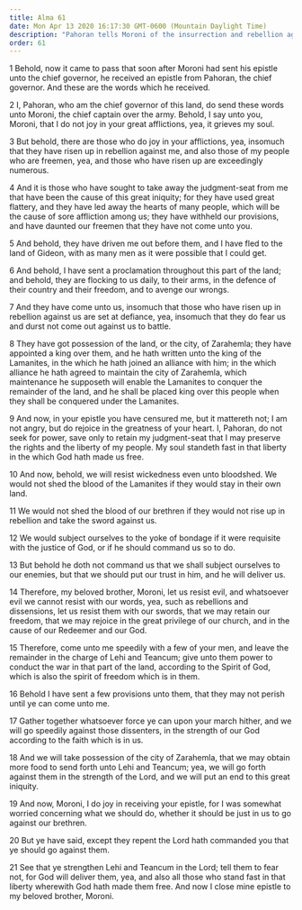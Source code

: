 ```yaml
---
title: Alma 61
date: Mon Apr 13 2020 16:17:30 GMT-0600 (Mountain Daylight Time)
description: "Pahoran tells Moroni of the insurrection and rebellion against the government—The king-men take Zarahemla and are in league with the Lamanites—Pahoran asks for military aid against the rebels. About 62 B.C."
order: 61
---
```


1 Behold, now it came to pass that soon after Moroni had sent his epistle unto the chief governor, he received an epistle from Pahoran, the chief governor. And these are the words which he received.

2 I, Pahoran, who am the chief governor of this land, do send these words unto Moroni, the chief captain over the army. Behold, I say unto you, Moroni, that I do not joy in your great afflictions, yea, it grieves my soul.

3 But behold, there are those who do joy in your afflictions, yea, insomuch that they have risen up in rebellion against me, and also those of my people who are freemen, yea, and those who have risen up are exceedingly numerous.

4 And it is those who have sought to take away the judgment-seat from me that have been the cause of this great iniquity; for they have used great flattery, and they have led away the hearts of many people, which will be the cause of sore affliction among us; they have withheld our provisions, and have daunted our freemen that they have not come unto you.

5 And behold, they have driven me out before them, and I have fled to the land of Gideon, with as many men as it were possible that I could get.

6 And behold, I have sent a proclamation throughout this part of the land; and behold, they are flocking to us daily, to their arms, in the defence of their country and their freedom, and to avenge our wrongs.

7 And they have come unto us, insomuch that those who have risen up in rebellion against us are set at defiance, yea, insomuch that they do fear us and durst not come out against us to battle.

8 They have got possession of the land, or the city, of Zarahemla; they have appointed a king over them, and he hath written unto the king of the Lamanites, in the which he hath joined an alliance with him; in the which alliance he hath agreed to maintain the city of Zarahemla, which maintenance he supposeth will enable the Lamanites to conquer the remainder of the land, and he shall be placed king over this people when they shall be conquered under the Lamanites.

9 And now, in your epistle you have censured me, but it mattereth not; I am not angry, but do rejoice in the greatness of your heart. I, Pahoran, do not seek for power, save only to retain my judgment-seat that I may preserve the rights and the liberty of my people. My soul standeth fast in that liberty in the which God hath made us free.

10 And now, behold, we will resist wickedness even unto bloodshed. We would not shed the blood of the Lamanites if they would stay in their own land.

11 We would not shed the blood of our brethren if they would not rise up in rebellion and take the sword against us.

12 We would subject ourselves to the yoke of bondage if it were requisite with the justice of God, or if he should command us so to do.

13 But behold he doth not command us that we shall subject ourselves to our enemies, but that we should put our trust in him, and he will deliver us.

14 Therefore, my beloved brother, Moroni, let us resist evil, and whatsoever evil we cannot resist with our words, yea, such as rebellions and dissensions, let us resist them with our swords, that we may retain our freedom, that we may rejoice in the great privilege of our church, and in the cause of our Redeemer and our God.

15 Therefore, come unto me speedily with a few of your men, and leave the remainder in the charge of Lehi and Teancum; give unto them power to conduct the war in that part of the land, according to the Spirit of God, which is also the spirit of freedom which is in them.

16 Behold I have sent a few provisions unto them, that they may not perish until ye can come unto me.

17 Gather together whatsoever force ye can upon your march hither, and we will go speedily against those dissenters, in the strength of our God according to the faith which is in us.

18 And we will take possession of the city of Zarahemla, that we may obtain more food to send forth unto Lehi and Teancum; yea, we will go forth against them in the strength of the Lord, and we will put an end to this great iniquity.

19 And now, Moroni, I do joy in receiving your epistle, for I was somewhat worried concerning what we should do, whether it should be just in us to go against our brethren.

20 But ye have said, except they repent the Lord hath commanded you that ye should go against them.

21 See that ye strengthen Lehi and Teancum in the Lord; tell them to fear not, for God will deliver them, yea, and also all those who stand fast in that liberty wherewith God hath made them free. And now I close mine epistle to my beloved brother, Moroni.
